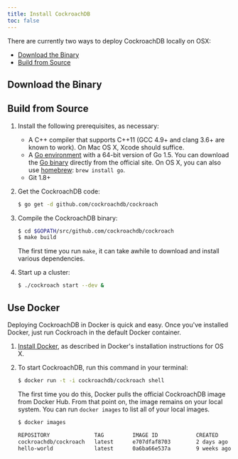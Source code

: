 ```yaml
---
title: Install CockroachDB
toc: false
---
```


There are currently two ways to deploy CockroachDB locally on OSX:

-	[Download the Binary](#download-the-binary)
-	[Build from Source](#build-from-source)

## Download the Binary


## Build from Source

1.  Install the following prerequisites, as necessary:
    - A C++ compiler that supports C++11 (GCC 4.9+ and clang 3.6+ are known to work). On Mac OS X, Xcode should suffice. 
    - A [Go environment](http://golang.org/doc/code.html) with a 64-bit version of Go 1.5. You can download the [Go binary](https://golang.org/dl/) directly from the official site. On OS X, you can also use [homebrew](http://brew.sh): `brew install go`. 
    - Git 1.8+ 

2.  Get the CockroachDB code:

    ```bash
    $ go get -d github.com/cockroachdb/cockroach
    ```

3. Compile the CockroachDB binary:

	```bash
    $ cd $GOPATH/src/github.com/cockroachdb/cockroach
	$ make build
	```

	The first time you run `make`, it can take awhile to download and install various dependencies.

4. Start up a cluster:

	```bash
	$ ./cockroach start --dev &
	```

## Use Docker

Deploying CockroachDB in Docker is quick and easy. Once you've installed Docker, just run Cockroach in the default Docker container.  

1. 	[Install Docker](https://docs.docker.com/mac/step_one/), as described in Docker's installation instructions for OS X.   

2.	To start CockroachDB, run this command in your terminal:

	```bash
	$ docker run -t -i cockroachdb/cockroach shell
	```

	The first time you do this, Docker pulls the official CockroachDB image from Docker Hub. From that point on, the image remains on your local system. You can run `docker images` to list all of your local images.

	```bash
	$ docker images

	REPOSITORY              TAG			IMAGE ID            CREATED             VIRTUAL SIZE
	cockroachdb/cockroach   latest 		e707dfaf8703        2 days ago			278.2 MB
	hello-world             latest      0a6ba66e537a        9 weeks ago         960 B
	```
